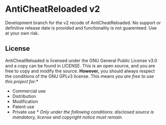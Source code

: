 AntiCheatReloaded v2
=============
Development branch for the v2 recode of AntiCheatReloaded. No support or definitive release date is provided and functionality is not guarenteed. Use at your own risk.

License
------------
AntiCheatReloaded is licensed under the GNU General Public License v3.0 and a copy can be found in LICENSE. This is an open source, and you are free to copy and modify the source. **However,** you should always respect the conditions of the GNU GPLv3 license. This means **you are free* to use this project for:**
+ Commercial use
+ Distribution
+ Modification
+ Patent use
+ Private use
_* Only under the following conditions: disclosed source is mandatory, license and copyright notice must remain._